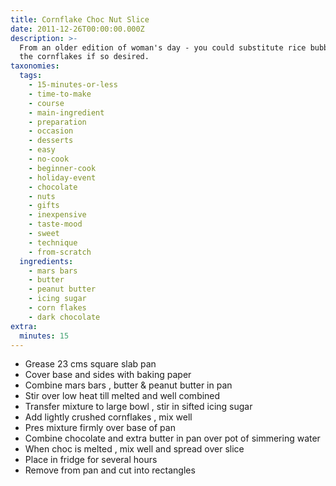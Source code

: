 ```yaml
---
title: Cornflake Choc Nut Slice
date: 2011-12-26T00:00:00.000Z
description: >-
  From an older edition of woman's day - you could substitute rice bubbles for
  the cornflakes if so desired.
taxonomies:
  tags:
    - 15-minutes-or-less
    - time-to-make
    - course
    - main-ingredient
    - preparation
    - occasion
    - desserts
    - easy
    - no-cook
    - beginner-cook
    - holiday-event
    - chocolate
    - nuts
    - gifts
    - inexpensive
    - taste-mood
    - sweet
    - technique
    - from-scratch
  ingredients:
    - mars bars
    - butter
    - peanut butter
    - icing sugar
    - corn flakes
    - dark chocolate
extra:
  minutes: 15
---
```

 - Grease 23 cms square slab pan
 - Cover base and sides with baking paper
 - Combine mars bars , butter & peanut butter in pan
 - Stir over low heat till melted and well combined
 - Transfer mixture to large bowl , stir in sifted icing sugar
 - Add lightly crushed cornflakes , mix well
 - Pres mixture firmly over base of pan
 - Combine chocolate and extra butter in pan over pot of simmering water
 - When choc is melted , mix well and spread over slice
 - Place in fridge for several hours
 - Remove from pan and cut into rectangles
